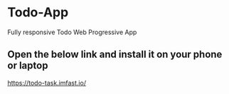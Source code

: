 # Todo-App
Fully responsive Todo Web Progressive App

## Open the below link and install it on your phone or laptop

https://todo-task.imfast.io/

